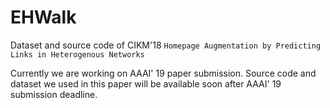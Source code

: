 # EHWalk
Dataset and source code of CIKM'18 `Homepage Augmentation by Predicting Links in Heterogenous Networks`

Currently we are working on AAAI' 19 paper submission. Source code and dataset we used in this paper will be available soon after AAAI' 19 submission deadline.
